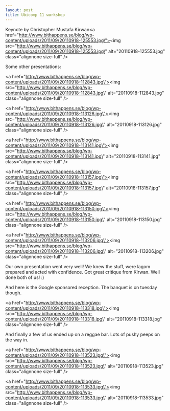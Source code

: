 ```yaml
---
layout: post
title: Ubicomp 11 workshop
---
```


Keynote by Christopher Mustafa Kirwan<a href=\"http://www.bithappens.se/blog/wp-content/uploads/2011/09/20110918-125553.jpg\"><img src=\"http://www.bithappens.se/blog/wp-content/uploads/2011/09/20110918-125553.jpg\" alt=\"20110918-125553.jpg\" class=\"alignnone size-full\" /></a>

Some other presentations:


<a href=\"http://www.bithappens.se/blog/wp-content/uploads/2011/09/20110918-112843.jpg\"><img src=\"http://www.bithappens.se/blog/wp-content/uploads/2011/09/20110918-112843.jpg\" alt=\"20110918-112843.jpg\" class=\"alignnone size-full\" /></a>

<a href=\"http://www.bithappens.se/blog/wp-content/uploads/2011/09/20110918-113126.jpg\"><img src=\"http://www.bithappens.se/blog/wp-content/uploads/2011/09/20110918-113126.jpg\" alt=\"20110918-113126.jpg\" class=\"alignnone size-full\" /></a>

<a href=\"http://www.bithappens.se/blog/wp-content/uploads/2011/09/20110918-113141.jpg\"><img src=\"http://www.bithappens.se/blog/wp-content/uploads/2011/09/20110918-113141.jpg\" alt=\"20110918-113141.jpg\" class=\"alignnone size-full\" /></a>

<a href=\"http://www.bithappens.se/blog/wp-content/uploads/2011/09/20110918-113157.jpg\"><img src=\"http://www.bithappens.se/blog/wp-content/uploads/2011/09/20110918-113157.jpg\" alt=\"20110918-113157.jpg\" class=\"alignnone size-full\" /></a>

<a href=\"http://www.bithappens.se/blog/wp-content/uploads/2011/09/20110918-113150.jpg\"><img src=\"http://www.bithappens.se/blog/wp-content/uploads/2011/09/20110918-113150.jpg\" alt=\"20110918-113150.jpg\" class=\"alignnone size-full\" /></a>

<a href=\"http://www.bithappens.se/blog/wp-content/uploads/2011/09/20110918-113206.jpg\"><img src=\"http://www.bithappens.se/blog/wp-content/uploads/2011/09/20110918-113206.jpg\" alt=\"20110918-113206.jpg\" class=\"alignnone size-full\" /></a>


Our own presentation went very well! We knew the stuff, were lagom prepared and acted with confidence. Got great critique from Kirwan. Well done both of us! :)


And here is the Google sponsored reception. The banquet is on tuesday though.


<a href=\"http://www.bithappens.se/blog/wp-content/uploads/2011/09/20110918-113318.jpg\"><img src=\"http://www.bithappens.se/blog/wp-content/uploads/2011/09/20110918-113318.jpg\" alt=\"20110918-113318.jpg\" class=\"alignnone size-full\" /></a>


And finally a few of us ended up on a reggae bar. Lots of pushy peeps on the way in.


<a href=\"http://www.bithappens.se/blog/wp-content/uploads/2011/09/20110918-113523.jpg\"><img src=\"http://www.bithappens.se/blog/wp-content/uploads/2011/09/20110918-113523.jpg\" alt=\"20110918-113523.jpg\" class=\"alignnone size-full\" /></a>

<a href=\"http://www.bithappens.se/blog/wp-content/uploads/2011/09/20110918-113533.jpg\"><img src=\"http://www.bithappens.se/blog/wp-content/uploads/2011/09/20110918-113533.jpg\" alt=\"20110918-113533.jpg\" class=\"alignnone size-full\" /></a>